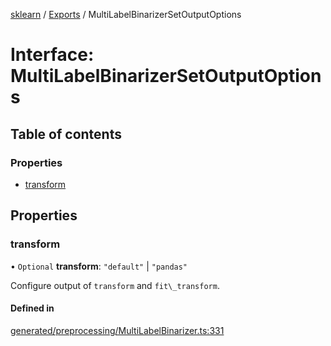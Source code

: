 [sklearn](../readme.md) / [Exports](../modules.md) / MultiLabelBinarizerSetOutputOptions

# Interface: MultiLabelBinarizerSetOutputOptions

## Table of contents

### Properties

- [transform](MultiLabelBinarizerSetOutputOptions.md#transform)

## Properties

### transform

• `Optional` **transform**: ``"default"`` \| ``"pandas"``

Configure output of `transform` and `fit\_transform`.

#### Defined in

[generated/preprocessing/MultiLabelBinarizer.ts:331](https://github.com/transitive-bullshit/scikit-learn-ts/blob/367336a/packages/sklearn/src/generated/preprocessing/MultiLabelBinarizer.ts#L331)
